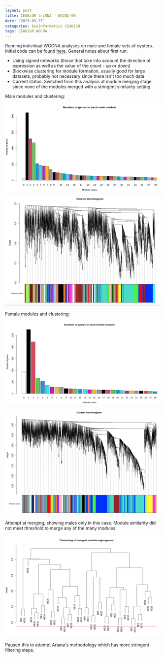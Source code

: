 ```yaml
---
layout: post
title: CEABiGR lncRNA - WGCNA-00
date: '2023-09-27'
categories: bioinformatics CEABiGR
tags: CEABiGR WGCNA
---
```


Running individual WGCNA analyses on male and female sets of oysters. Initial code can be found [here](https://github.com/zbengt/oyster-lnc/blob/main/code/05-WGCNA-edgeR.Rmd).
General notes about first run:
* Using signed networks (those that take into account the direction of expression as well as the value of the count - up or down)
* Blockwise clustering for module formation, usually good for large datasets, probably not necessary since there isn't too much data
* Current status: Switched from this analysis at module merging stage since none of the modules merged with a stringent similarity setting

Male modules and clustering:

![image](https://github.com/zbengt/zbengt.github.io/blob/master/assets/img/oyster-lnc/WGCNA-00-male-modules.png?raw=true)

![image](https://github.com/zbengt/zbengt.github.io/blob/master/assets/img/oyster-lnc/WGCNA-00-male-clustering.png?raw=true)

Female modules and clustering:

![image](https://github.com/zbengt/zbengt.github.io/blob/master/assets/img/oyster-lnc/WGCNA-00-female-modules.png?raw=true)

![image](https://github.com/zbengt/zbengt.github.io/blob/master/assets/img/oyster-lnc/WGCNA-00-female-clustering.png?raw=true)

Attempt at merging, showing males only in this case. Module similarity did not meet threshold to merge any of the many modules:

![image](https://github.com/zbengt/zbengt.github.io/blob/master/assets/img/oyster-lnc/WGCNA-00-male-merge.png?raw=true)

Paused this to attempt Ariana's methodology which has more stringent filtering steps.